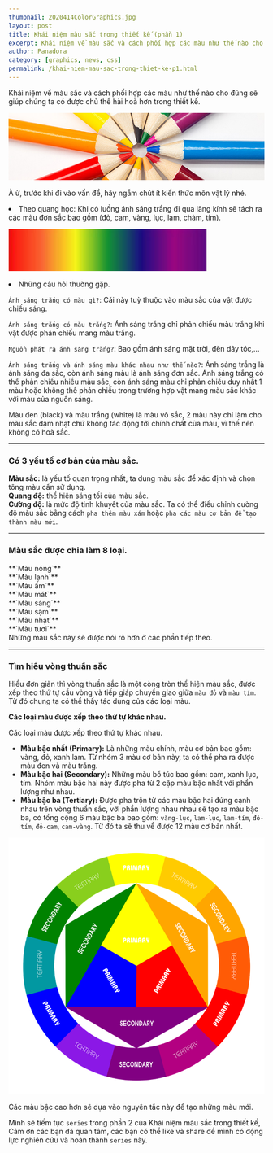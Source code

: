 ```yaml
---
thumbnail: 2020414ColorGraphics.jpg
layout: post
title: Khái niệm màu sắc trong thiết kế (phần 1)
excerpt: Khái niệm về màu sắc và cách phối hợp các màu như thế nào cho đúng sẽ giúp chúng ta có được chủ thể hài hoà hơn trong thiết kế.
author: Panadora
category: [graphics, news, css]
permalink: /khai-niem-mau-sac-trong-thiet-ke-p1.html
---
```


Khái niệm về màu sắc và cách phối hợp các màu như thế nào cho đúng sẽ giúp chúng ta có được chủ thể hài hoà hơn trong thiết kế.

![Graphics](../assets/images/khai-niem-mau-sac.jpg)

À ừ, trước khi đi vào vấn đề, hãy ngẫm chút ít kiến thức môn vật lý nhé.

<li>Theo quang học: Khi có luồng ánh sáng trắng đi qua lăng kính sẽ tách ra các màu đơn sắc bao gồm (đỏ, cam, vàng, lục, lam, chàm, tím).</li>

![Graphics2](../assets/images/color.jpg)

<li>Những câu hỏi thường gặp.</li>

`Ánh sáng trắng có màu gì?`:
Cái này tuỳ thuộc vào màu sắc của vật được chiếu sáng.

`Ánh sáng trắng có màu trắng?`: 
Ánh sáng trắng chỉ phản chiếu màu trắng khi vật được phản chiếu mang màu trắng.

`Nguồn phát ra ánh sáng trắng?`:
Bao gồm ánh sáng mặt trời, đèn dây tóc,…

`Ánh sáng trắng và ánh sáng màu khác nhau như thế nào?`:
Ánh sáng trắng là ánh sáng đa sắc, còn ánh sáng màu là ánh sáng đơn sắc. Ánh sáng trắng có thể phản chiếu nhiều màu sắc, còn ánh sáng màu chỉ phản chiếu duy nhất 1 màu hoặc không thể phản chiếu trong trường hợp vật mang màu sắc khác với màu của nguồn sáng.

Màu đen (black) và màu trắng (white) là màu vô sắc, 2 màu này chỉ làm cho màu sắc đậm nhạt chứ không tác động tới chính chất của màu, vì thế nên không có hoà sắc.
<hr>
<h3 style="font-weight: bold;">Có 3 yếu tố cơ bản của màu sắc.</h3>

**Màu sắc:** là yếu tố quan trọng nhất, ta dung màu sắc để xác định và chọn tông màu cần sử dụng.<br>
**Quang độ:** thể hiện sáng tối của màu sắc.<br>
**Cường độ:** là mức độ tinh khuyết của màu sắc. Ta có thể điều chỉnh cường độ màu sắc bằng cách `pha thêm màu xám` hoặc `pha các màu cơ bản để tạo thành màu mới`.<br>
<hr>
<h3 style="font-weight: bold;">Màu sắc được chia làm 8 loại.</h3>
**`Màu nóng`**<br>
**`Màu lạnh`**<br>
**`Màu ấm`**<br>
**`Màu mát`**<br>
**`Màu sáng`**<br>
**`Màu sậm`**<br>
**`Màu nhạt`**<br>
**`Màu tươi`**<br>
Những màu sắc này sẽ được nói rõ hơn ở các phần tiếp theo.
<hr>
<h3 style="font-weight: bold;">Tìm hiểu vòng thuần sắc</h3>

Hiểu đơn giản thì vòng thuần sắc là một còng tròn thể hiện màu sắc, được xếp theo thứ tự cầu vòng và tiếp giáp chuyển giao giữa `màu đỏ` và `màu tím`. Từ đó chung ta có thể thấy tác dụng của các loại màu.

**Các loại màu được xếp theo thứ tự khác nhau.**

Các loại màu được xếp theo thứ tự khác nhau.

- **Màu bậc nhất (Primary):** Là những màu chính, màu cơ bản bao gồm: vàng, đỏ, xanh lam. Từ nhóm 3 màu cơ bản này, ta có thể pha ra được màu đen và màu trắng.
- **Màu bậc hai (Secondary):** Những màu bổ túc bao gồm: cam, xanh lục, tím. Nhóm màu bậc hai này được pha từ 2 cặp màu bậc nhất với phần lượng như nhau.
- **Màu bậc ba (Tertiary):** Được pha trộn từ các màu bậc hai đứng cạnh nhau trên vòng thuần sắc, với phần lượng nhau nhau sẽ tạo ra màu bậc ba, có tổng cộng 6 màu bậc ba bao gồm: `vàng-lục`, `lam-lục`, `lam-tím`, `đỏ-tím`, `đỏ-cam`, `cam-vàng`. Từ đó ta sẽ thu về được 12 màu cơ bản nhất.

![Gaphics3](../assets/images/Color_.png)

Các màu bậc cao hơn sẽ dựa vào nguyên tắc này để tạo những màu mới.

Mình sẽ tiếm tục `series`  trong phần 2 của Khái niệm màu sắc trong thiết kế, Cảm ơn các bạn đã quan tâm, các bạn có thể like và share để mình có động lực nghiên cứu và hoàn thành `series` này.
